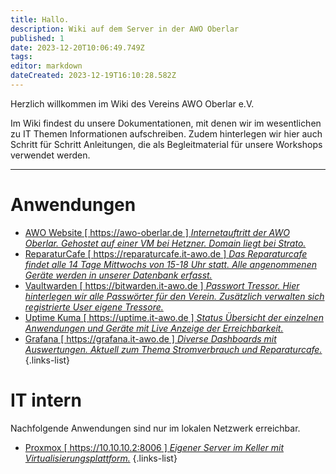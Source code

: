 ```yaml
---
title: Hallo.
description: Wiki auf dem Server in der AWO Oberlar
published: 1
date: 2023-12-20T10:06:49.749Z
tags: 
editor: markdown
dateCreated: 2023-12-19T16:10:28.582Z
---
```


Herzlich willkommen im Wiki des Vereins AWO Oberlar e.V.

Im Wiki findest du unsere Dokumentationen, mit denen wir im wesentlichen zu IT Themen Informationen aufschreiben.
Zudem hinterlegen wir hier auch Schritt für Schritt Anleitungen, die als Begleitmaterial für unsere Workshops verwendet werden.

---

# Anwendungen

- [AWO Website [ https://awo-oberlar.de ] *Internetauftritt der AWO Oberlar. Gehostet auf einer VM bei Hetzner. Domain liegt bei Strato.*](https://reparaturcafe.it-awo.de)
- [ReparaturCafe [ https://reparaturcafe.it-awo.de ] *Das Reparaturcafe findet alle 14 Tage Mittwochs von 15-18 Uhr statt. Alle angenommenen Geräte werden in unserer Datenbank erfasst.*](https://reparaturcafe.it-awo.de)
- [Vaultwarden [ https://bitwarden.it-awo.de ] *Passwort Tressor. Hier hinterlegen wir alle Passwörter für den Verein. Zusätzlich verwalten sich registrierte User eigene Tressore.*](https://bitwarden.it-awo.de)
- [Uptime Kuma [ https://uptime.it-awo.de ] *Status Übersicht der einzelnen Anwendungen und Geräte mit Live Anzeige der Erreichbarkeit.*](https://uptime.it-awo.de)
- [Grafana [ https://grafana.it-awo.de ] *Diverse Dashboards mit Auswertungen. Aktuell zum Thema Stromverbrauch und Reparaturcafe.*](https://grafana.it-awo.de)
{.links-list}


# IT intern
Nachfolgende Anwendungen sind nur im lokalen Netzwerk erreichbar.
- [Proxmox [ https://10.10.10.2:8006 ] *Eigener Server im Keller mit Virtualisierungsplattform.*](https://10.10.10.2:8006)
{.links-list}







